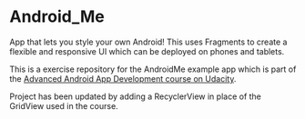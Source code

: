 # Android_Me
App that lets you style your own Android! This uses Fragments to create a flexible and responsive UI which can be deployed on phones and tablets.

This is a exercise repository for the AndroidMe example app which is part of the [Advanced Android App Development course on Udacity](https://www.udacity.com/course/advanced-android-app-development--ud855).

Project has been updated by adding a RecyclerView in place of the GridView used in the course.
